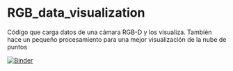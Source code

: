 # RGB_data_visualization
Código que carga datos de una cámara RGB-D y los visualiza. También hace un pequeño procesamiento para una mejor visualización de la nube de puntos


[![Binder](https://mybinder.org/badge_logo.svg)](https://mybinder.org/v2/gh/blquintana/RGB_data_visualization.git/main?filepath=Visualizacion_informacion_RGBD.ipynb)



